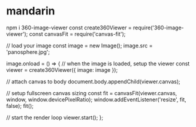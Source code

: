 # mandarin
npm i 360-image-viewer
const create360Viewer = require('360-image-viewer');
const canvasFit = require('canvas-fit');
 
// load your image
const image = new Image();
image.src = 'panosphere.jpg';
 
image.onload = () => {
  // when the image is loaded, setup the viewer
  const viewer = create360Viewer({
    image: image
  });
 
  // attach canvas to body
  document.body.appendChild(viewer.canvas);
 
  // setup fullscreen canvas sizing
  const fit = canvasFit(viewer.canvas, window, window.devicePixelRatio);
  window.addEventListener('resize', fit, false);
  fit();
 
  // start the render loop
  viewer.start();
};
